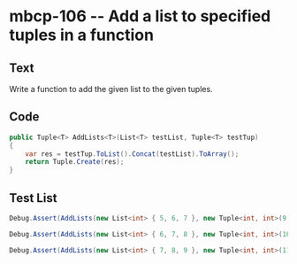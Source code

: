 # mbcp-106 -- Add a list to specified tuples in a function

## Text

Write a function to add the given list to the given tuples.

## Code

```csharp
public Tuple<T> AddLists<T>(List<T> testList, Tuple<T> testTup)
{
    var res = testTup.ToList().Concat(testList).ToArray();
    return Tuple.Create(res);
}
```

## Test List

```csharp
Debug.Assert(AddLists(new List<int> { 5, 6, 7 }, new Tuple<int, int>(9, 10)).SequenceEqual(new Tuple<int, int, int, int, int>(9, 10, 5, 6, 7)));
```

```csharp
Debug.Assert(AddLists(new List<int> { 6, 7, 8 }, new Tuple<int, int>(10, 11)).SequenceEqual(new Tuple<int, int, int, int, int>(10, 11, 6, 7, 8)));
```

```csharp
Debug.Assert(AddLists(new List<int> { 7, 8, 9 }, new Tuple<int, int>(11, 12)).SequenceEqual(new Tuple<int, int, int, int, int>(11, 12, 7, 8, 9)));
```
